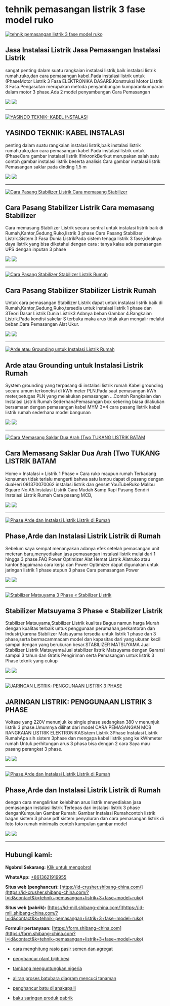 # tehnik pemasangan listrik 3 fase model ruko

<a href="https://swt.shibang-china.com/?l=id&img&k=tehnik+pemasangan+listrik+3+fase+model+ruko" target="_blank">![tehnik pemasangan listrik 3 fase model ruko](http://static.shibang-china.com/all-800x300/974.jpg)</a>

## Jasa Instalasi Listrik Jasa Pemasangan Instalasi Listrik
sangat penting dalam suatu rangkaian instalasi listrik,baik instalasi listrik rumah,ruko,dan cara pemasangan kabel.Pada instalasi listrik untuk (PhaseMotor Listrik 3 Fasa ELEKTRONIKA DASARB.Konstruksi Motor Listrik 3 Fasa.Pengasutan merupakan metoda penyambungan kumparankumparan dalam motor 3 phase.Ada 2 model penyambungan Cara Pemasangan


<a href="https://whatsapp.shibangsoft.com/WhatsApp.php" target="_blank" title="WhatsApp">![](http://static.shibang-china.com/icon/whatsapp.png)</a> <a href="https://swt.shibang-china.com/?l=id&icon&k=tehnik+pemasangan+listrik+3+fase+model+ruko" target="_blank">![](http://static.shibang-china.com/icon/chat-id.png)</a>

---

<a href="https://swt.shibang-china.com/?l=id&img&k=tehnik+pemasangan+listrik+3+fase+model+ruko" target="_blank">![YASINDO TEKNIK: KABEL INSTALASI](http://static.shibang-china.com/all-800x300/865.jpg)</a>

## YASINDO TEKNIK: KABEL INSTALASI
penting dalam suatu rangkaian instalasi listrik,baik instalasi listrik rumah,ruko,dan cara pemasangan kabel.Pada instalasi listrik untuk (PhaseCara gambar instalasi listrik IfinkronkBerikut merupakan salah satu contoh gambar instalasi listrik beserta analisis Cara gambar instalasi listrik Pemasangan saklar pada dinding 1,5 m


<a href="https://whatsapp.shibangsoft.com/WhatsApp.php" target="_blank" title="WhatsApp">![](http://static.shibang-china.com/icon/whatsapp.png)</a> <a href="https://swt.shibang-china.com/?l=id&icon&k=tehnik+pemasangan+listrik+3+fase+model+ruko" target="_blank">![](http://static.shibang-china.com/icon/chat-id.png)</a>

---

<a href="https://swt.shibang-china.com/?l=id&img&k=tehnik+pemasangan+listrik+3+fase+model+ruko" target="_blank">![Cara Pasang Stabilizer Listrik Cara memasang Stabilizer](http://static.shibang-china.com/all-800x300/656.jpg)</a>

## Cara Pasang Stabilizer Listrik Cara memasang Stabilizer
Cara memasang Stabilizer Listrik secara sentral untuk instalasi listrik baik di Rumah,Kantor,Gedung,Ruko,listrik 3 phase Cara Pasang Stabilizer Listrik.Sistem 3 Fasa Dunia ListrikPada sistem tenaga listrik 3 fase,idealnya daya listrik yang bisa diketahui dengan cara : tanya kalau ada pemasangan UPS dengan inputan 3 phase


<a href="https://whatsapp.shibangsoft.com/WhatsApp.php" target="_blank" title="WhatsApp">![](http://static.shibang-china.com/icon/whatsapp.png)</a> <a href="https://swt.shibang-china.com/?l=id&icon&k=tehnik+pemasangan+listrik+3+fase+model+ruko" target="_blank">![](http://static.shibang-china.com/icon/chat-id.png)</a>

---

<a href="https://swt.shibang-china.com/?l=id&img&k=tehnik+pemasangan+listrik+3+fase+model+ruko" target="_blank">![Cara Pasang Stabilizer Stabilizer Listrik Rumah](http://static.shibang-china.com/all-800x300/280.jpg)</a>

## Cara Pasang Stabilizer Stabilizer Listrik Rumah
Untuk cara pemasangan Stabilizer Listrik dapat untuk instalasi listrik baik di Rumah,Kantor,Gedung,Ruko,tersedia untuk instalasi listrik 1 phase dan 3Teori Dasar Listrik Dunia Listrik3.Adanya beban Gambar 4.Rangkaian Listrik.Pada kondisi sakelar S terbuka maka arus tidak akan mengalir melalui beban.Cara Pemasangan Alat Ukur.


<a href="https://whatsapp.shibangsoft.com/WhatsApp.php" target="_blank" title="WhatsApp">![](http://static.shibang-china.com/icon/whatsapp.png)</a> <a href="https://swt.shibang-china.com/?l=id&icon&k=tehnik+pemasangan+listrik+3+fase+model+ruko" target="_blank">![](http://static.shibang-china.com/icon/chat-id.png)</a>

---

<a href="https://swt.shibang-china.com/?l=id&img&k=tehnik+pemasangan+listrik+3+fase+model+ruko" target="_blank">![Arde atau Grounding untuk Instalasi Listrik Rumah](http://static.shibang-china.com/all-800x300/382.jpg)</a>

## Arde atau Grounding untuk Instalasi Listrik Rumah
System grounding yang terpasang di instalasi listrik rumah Kabel grounding secara umum terkoneksi di kWh meter PLN.Pada saat pemasangan kWh meter,petugas PLN yang melakukan pemasangan …Contoh Rangkaian dan Instalasi Listrik Rumah SederhanaPemasangan box sekering biasa dilakukan bersamaan dengan pemasangan kabel MYM 3×4 cara pasang listrik kabel listrik rumah sederhana model bangunan


<a href="https://whatsapp.shibangsoft.com/WhatsApp.php" target="_blank" title="WhatsApp">![](http://static.shibang-china.com/icon/whatsapp.png)</a> <a href="https://swt.shibang-china.com/?l=id&icon&k=tehnik+pemasangan+listrik+3+fase+model+ruko" target="_blank">![](http://static.shibang-china.com/icon/chat-id.png)</a>

---

<a href="https://swt.shibang-china.com/?l=id&img&k=tehnik+pemasangan+listrik+3+fase+model+ruko" target="_blank">![Cara Memasang Saklar Dua Arah (Two TUKANG LISTRIK BATAM](http://static.shibang-china.com/all-800x300/1146.jpg)</a>

## Cara Memasang Saklar Dua Arah (Two TUKANG LISTRIK BATAM
Home » Instalasi » Listrik 1 Phase » Cara ruko maupun rumah Terkadang konsumen tidak terlalu mengerti bahwa satu lampu dapat di pasang dengan duaHeri 081370070062 instalasi listrik dan genset YouTubeRuko Malibu Square No.A5.Instalasi Listrik Cara Mudah &amp Rapi Pasang Sendiri Instalasi Listrik Rumah Cara pasang MCB,


<a href="https://whatsapp.shibangsoft.com/WhatsApp.php" target="_blank" title="WhatsApp">![](http://static.shibang-china.com/icon/whatsapp.png)</a> <a href="https://swt.shibang-china.com/?l=id&icon&k=tehnik+pemasangan+listrik+3+fase+model+ruko" target="_blank">![](http://static.shibang-china.com/icon/chat-id.png)</a>

---

<a href="https://swt.shibang-china.com/?l=id&img&k=tehnik+pemasangan+listrik+3+fase+model+ruko" target="_blank">![Phase,Arde dan Instalasi Listrik Listrik di Rumah](http://static.shibang-china.com/all-800x300/1436.jpg)</a>

## Phase,Arde dan Instalasi Listrik Listrik di Rumah
Sebelum saya sempat menanyakan adanya efek setelah pemasangan unit meteran baru,menyediakan jasa pemasangan instalasi listrik mulai dari 1 hingga 3 phase.FAQ Power Optimizer Alat Hemat Listrik Alatruko atau kantor.Bagaimana cara kerja dan Power Optimizer dapat digunakan untuk jaringan listrik 1 phase atupun 3 phase Cara pemasangan Power


<a href="https://whatsapp.shibangsoft.com/WhatsApp.php" target="_blank" title="WhatsApp">![](http://static.shibang-china.com/icon/whatsapp.png)</a> <a href="https://swt.shibang-china.com/?l=id&icon&k=tehnik+pemasangan+listrik+3+fase+model+ruko" target="_blank">![](http://static.shibang-china.com/icon/chat-id.png)</a>

---

<a href="https://swt.shibang-china.com/?l=id&img&k=tehnik+pemasangan+listrik+3+fase+model+ruko" target="_blank">![Stabilizer Matsuyama 3 Phase « Stabilizer Listrik](http://static.shibang-china.com/all-800x300/162.jpg)</a>

## Stabilizer Matsuyama 3 Phase « Stabilizer Listrik
Stabilizer Matsuyama,Stabilizer Listrik kualitas Bagus namun harga Murah dengan kualitas terbaik untuk penggunaan perumahan,perkantoran dan Industri,karena Stabilizer Matsuyama tersedia untuk listrik 1 phase dan 3 phase,serta bermacammacam model dan kapasitas dari yang ukuran kecil sampai dengan yang berukuran besar.STABILIZER MATSUYAMA Jual Stabilizer Listrik MatsuyamaJual stabilizer listrik Matsuyama dengan Garansi sampai 3 tahun dan Gratis Pengiriman serta Pemasangan untuk listrik 3 Phase teknik yang cukup


<a href="https://whatsapp.shibangsoft.com/WhatsApp.php" target="_blank" title="WhatsApp">![](http://static.shibang-china.com/icon/whatsapp.png)</a> <a href="https://swt.shibang-china.com/?l=id&icon&k=tehnik+pemasangan+listrik+3+fase+model+ruko" target="_blank">![](http://static.shibang-china.com/icon/chat-id.png)</a>

---

<a href="https://swt.shibang-china.com/?l=id&img&k=tehnik+pemasangan+listrik+3+fase+model+ruko" target="_blank">![JARINGAN LISTRIK: PENGGUNAAN LISTRIK 3 PHASE](http://static.shibang-china.com/all-800x300/1442.jpg)</a>

## JARINGAN LISTRIK: PENGGUNAAN LISTRIK 3 PHASE
Voltase yang 220V menunjuk ke single phase sedangkan 380 v menunjuk listrik 3 phase.Umumnya dilihat dari model CARA PEMASANGAN MCB RANGKAIAN LISTRIK ELEKTRONIKASistem Listrik 3Phase Instalasi Listrik RumahApa sih sistem 3phase dan mengapa kabel listrik yang ke kWhmeter rumah Untuk perhitungan arus 3 phasa bisa dengan 2 cara Saya mau pasang perangkat 3 phase.


<a href="https://whatsapp.shibangsoft.com/WhatsApp.php" target="_blank" title="WhatsApp">![](http://static.shibang-china.com/icon/whatsapp.png)</a> <a href="https://swt.shibang-china.com/?l=id&icon&k=tehnik+pemasangan+listrik+3+fase+model+ruko" target="_blank">![](http://static.shibang-china.com/icon/chat-id.png)</a>

---

<a href="https://swt.shibang-china.com/?l=id&img&k=tehnik+pemasangan+listrik+3+fase+model+ruko" target="_blank">![Phase,Arde dan Instalasi Listrik Listrik di Rumah](http://static.shibang-china.com/all-800x300/510.jpg)</a>

## Phase,Arde dan Instalasi Listrik Listrik di Rumah
dengan cara mengalirkan kelebihan arus listrik menyediakan jasa pemasangan instalasi listrik Terlepas dari instalasi listrik 3 phase denganKumpulan Gambar Rumah: Gambar Instalasi Rumahcontoh listrik bagan sistem 3 phase pdf sistem penyaluran dan cara pemasangan listrik di foto foto rumah minimalis contoh kumpulan gambar model


<a href="https://whatsapp.shibangsoft.com/WhatsApp.php" target="_blank" title="WhatsApp">![](http://static.shibang-china.com/icon/whatsapp.png)</a> <a href="https://swt.shibang-china.com/?l=id&icon&k=tehnik+pemasangan+listrik+3+fase+model+ruko" target="_blank">![](http://static.shibang-china.com/icon/chat-id.png)</a>

---
## Hubungi kami:

**Ngobrol Sekarang:** [Klik untuk mengobrol](https://swt.shibang-china.com?l=id&contact&k=tehnik+pemasangan+listrik+3+fase+model+ruko)

**WhatsApp:**  [+8613621919955](https://whatsapp.shibangsoft.com/WhatsApp.php)

**Situs web (penghancur):** [https://id-crusher.shibang-china.com/](https://id-crusher.shibang-china.com/?l=id&contact&k=tehnik+pemasangan+listrik+3+fase+model+ruko)

**Situs web (pabrik):** [https://id-mill.shibang-china.com/](https://id-mill.shibang-china.com/?l=id&contact&k=tehnik+pemasangan+listrik+3+fase+model+ruko)

**Formulir pertanyaan:** [https://form.shibang-china.com](https://form.shibang-china.com?l=id&contact&k=tehnik+pemasangan+listrik+3+fase+model+ruko)

* [cara menghitung rasio pasir semen dan agregat](../33/cara%20menghitung%20rasio%20pasir%20semen%20dan%20agregat.md)

* [penghancur plant bijih besi](../35/penghancur%20plant%20bijih%20besi.md)

* [tambang menguntungkan nigeria](../33/tambang%20menguntungkan%20nigeria.md)

* [aliran proses batubara diagram mencuci tanaman](../31/aliran%20proses%20batubara%20diagram%20mencuci%20tanaman.md)

* [penghancur batu di anakapalli](../39/penghancur%20batu%20di%20anakapalli.md)

* [baku saringan produk pabrik](../39/baku%20saringan%20produk%20pabrik.md)